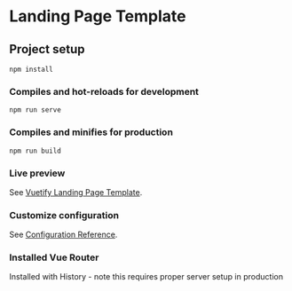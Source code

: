 # Landing Page Template

## Project setup

```
npm install
```

### Compiles and hot-reloads for development

```
npm run serve
```

### Compiles and minifies for production

```
npm run build
```

### Live preview

See [Vuetify Landing Page Template](https://landingpagecalangoweb.web.app/).

### Customize configuration

See [Configuration Reference](https://cli.vuejs.org/config/).


### Installed Vue Router
Installed with History - note this requires proper server setup in production


